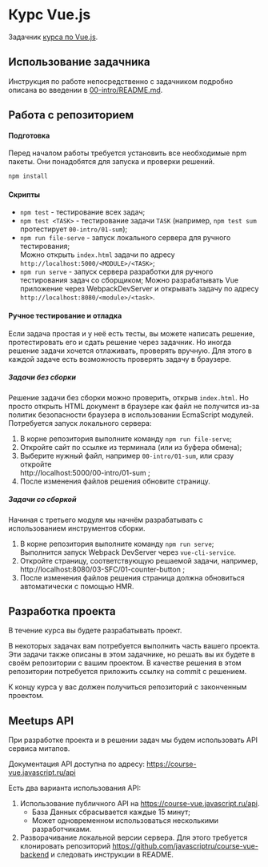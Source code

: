 # Курс Vue.js

Задачник [курса по Vue.js](https://learn.javascript.ru/courses/vue).

## Использование задачника

Инструкция по работе непосредственно с задачником подробно описана во введении в [00-intro/README.md](00-intro/README.md).

## Работа с репозиторием

#### Подготовка

Перед началом работы требуется установить все необходимые npm пакеты. Они понадобятся для запуска и проверки решений.

```bash
npm install
```

#### Скрипты

- `npm test` - тестирование всех задач;
- `npm test <TASK>` - тестирование задачи `TASK` (например, `npm test sum` протестирует `00-intro/01-sum`);
- `npm run file-serve` - запуск локального сервера для ручного тестирования;  
    Можно открыть `index.html` задачи по адресу `http://localhost:5000/<MODULE>/<TASK>`; 
- `npm run serve` - запуск сервера разработки для ручного тестирования задач со сборщиком;
    Можно разрабатывать Vue приложение через WebpackDevServer и открывать задачу по адресу `http://localhost:8080/<module>/<task>`.

#### Ручное тестирование и отладка

Если задача простая и у неё есть тесты, вы можете написать решение, протестировать его и сдать решение через задачник. 
Но иногда решение задачи хочется отлаживать, проверять вручную. Для этого в каждой задаче есть возможность проверять задачу в браузере.  

##### Задачи без сборки

Решение задачи без сборки можно проверить, открыв `index.html`. Но просто открыть HTML документ в браузере как файл не получится из-за политик безопасности браузера в использовании EcmaScript модулей. Потребуется запуск локального сервера:
1. В корне репозитория выполните команду `npm run file-serve`;
2. Откройте сайт по ссылке из терминала (или из буфера обмена);
3. Выберите нужный файл, например `00-intro/01-sum`, или сразу откройте  
    http://localhost:5000/00-intro/01-sum ;
4. После изменения файлов решения обновите страницу.

##### Задачи со сборкой

Начиная с третьего модуля мы начнём разрабатывать с использованием инструментов сборки. 
1. В корне репозитория выполните команду `npm run serve`;  
    Выполнится запуск Webpack DevServer через `vue-cli-service`.
2. Откройте страницу, соответствующую решаемой задачи, например,  
    http://localhost:8080/03-SFC/01-counter-button ;
3. После изменения файлов решения страница должна обновиться автоматически с помощью HMR.

## Разработка проекта

В течение курса вы будете разрабатывать проект.

В некоторых задачах вам потребуется выполнить часть вашего проекта. Эти задачи также описаны в этом задачнике, но решать вы их будете в своём репозитории с вашим проектом. В качестве решения в этом репозитории потребуется приложить ссылку на commit с решением.

К концу курса у вас должен получиться репозиторий с законченным проектом.

## Meetups API

При разработке проекта и в решении задач мы будем использовать API сервиса митапов.

Документация API доступна по адресу: https://course-vue.javascript.ru/api

Есть два варианта использования API:
1. Использование публичного API на https://course-vue.javascript.ru/api.
    - База Данных сбрасывается каждые 15 минут;
    - Может одновременном использоваться несколькими разработчиками.
2. Разворачивание локальной версии сервера. Для этого требуется клонировать репозиторий
    https://github.com/javascriptru/course-vue-backend и следовать инструкции в README.
